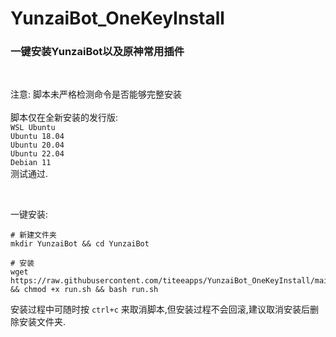 # YunzaiBot_OneKeyInstall
### 一键安装YunzaiBot以及原神常用插件  

<br>  
      
注意: 脚本未严格检测命令是否能够完整安装 <br>
<br>
脚本仅在全新安装的发行版: <br>
`WSL Ubuntu` <br>
`Ubuntu 18.04` <br>
`Ubuntu 20.04` <br>
`Ubuntu 22.04` <br>
`Debian 11` <br>
测试通过. <br>


<br>

一键安装: <br> 

~~~
# 新建文件夹
mkdir YunzaiBot && cd YunzaiBot

# 安装
wget https://raw.githubusercontent.com/titeeapps/YunzaiBot_OneKeyInstall/main/run.sh && chmod +x run.sh && bash run.sh
~~~
安装过程中可随时按 `ctrl+c` 来取消脚本,但安装过程不会回滚,建议取消安装后删除安装文件夹.

<br>
